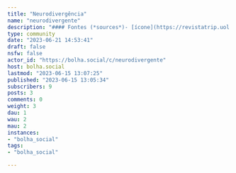 ```yaml
---
title: "Neurodivergência" 
name: "neurodivergente"
description: "#### Fontes (*sources*)- [ícone](https://revistatrip.uol.com.br/tpm/webstories/10-livros-para-pensar-a-neurodiversidade)- [capa](https://genialcare.com.br/blog/simbolos-do-autismo/) "
type: community
date: "2023-06-21 14:53:41"
draft: false
nsfw: false
actor_id: "https://bolha.social/c/neurodivergente"
host: bolha.social
lastmod: "2023-06-15 13:07:25"
published: "2023-06-15 13:05:34"
subscribers: 9
posts: 3
comments: 0
weight: 3
dau: 1
wau: 2
mau: 2
instances:
- "bolha_social"
tags: 
- "bolha_social"

---
```

